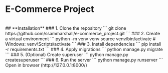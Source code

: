 # **E-Commerce Project**
<br/>
## **Installation**
### 1. Clone the repository
```
git clone https://github.com/ssammarshall/e-commerce_project.git
```
### 2. Create a virtual environment
```
python -m venv venv
source venv/bin/activate  # Windows: venv\Scripts\activate
```
### 3. Install dependencies
```
pip install -r requirements.txt
```
### 4. Apply migrations
```
python manage.py migrate
```
### 5. (Optional) Create superuser
```
python manage.py createsuperuser
```
### 6. Run the server
```
python manage.py runserver
```
Open in browser
(http://127.0.0.1:8000/)
